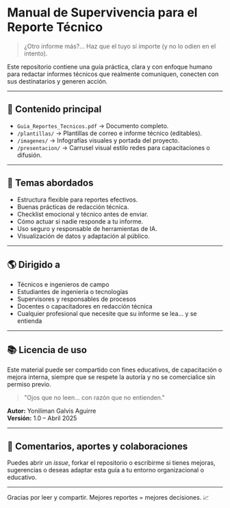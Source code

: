 # Manual de Supervivencia para el Reporte Técnico

> ¿Otro informe más?... Haz que el tuyo sí importe (y no lo odien en el intento).


Este repositorio contiene una guía práctica, clara y con enfoque humano para redactar informes técnicos que realmente comuniquen, conecten con sus destinatarios y generen acción.

---

## 📏 Contenido principal

- `Guia_Reportes_Tecnicos.pdf` → Documento completo.
- `/plantillas/` → Plantillas de correo e informe técnico (editables).
- `/imagenes/` → Infografías visuales y portada del proyecto.
- `/presentacion/` → Carrusel visual estilo redes para capacitaciones o difusión.

---

## 🚽 Temas abordados

- Estructura flexible para reportes efectivos.
- Buenas prácticas de redacción técnica.
- Checklist emocional y técnico antes de enviar.
- Cómo actuar si nadie responde a tu informe.
- Uso seguro y responsable de herramientas de IA.
- Visualización de datos y adaptación al público.

---

## 🌎 Dirigido a

- Técnicos e ingenieros de campo
- Estudiantes de ingeniería o tecnologías
- Supervisores y responsables de procesos
- Docentes o capacitadores en redacción técnica
- Cualquier profesional que necesite que su informe se lea... y se entienda

---

## 📚 Licencia de uso

Este material puede ser compartido con fines educativos, de capacitación o mejora interna, siempre que se respete la autoría y no se comercialice sin permiso previo.

> "Ojos que no leen... con razón que no entienden."

**Autor:** Yoniliman Galvis Aguirre  
**Versión:** 1.0 – Abril 2025

---

## 💬 Comentarios, aportes y colaboraciones

Puedes abrir un _issue_, forkar el repositorio o escribirme si tienes mejoras, sugerencias o deseas adaptar esta guía a tu entorno organizacional o educativo.

---

Gracias por leer y compartir. Mejores reportes = mejores decisiones. 📈
